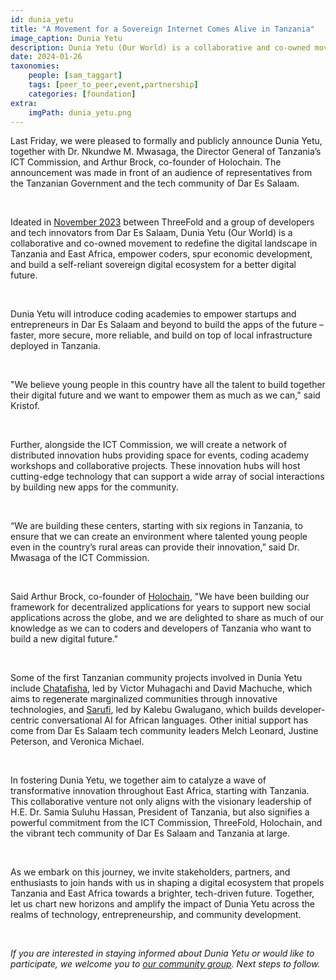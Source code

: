 ```yaml
---
id: dunia_yetu
title: "A Movement for a Sovereign Internet Comes Alive in Tanzania"
image_caption: Dunia Yetu
description: Dunia Yetu (Our World) is a collaborative and co-owned movement to redefine the digital landscape in Tanzania and East Africa, empower coders spur economic development, and build a self-reliant sovereign digital ecosystem for a better digital future. 
date: 2024-01-26
taxonomies:
    people: [sam_taggart]
    tags: [peer_to_peer,event,partnership]
    categories: [foundation]
extra:
    imgPath: dunia_yetu.png
---
```


Last Friday, we were pleased to formally and publicly announce Dunia Yetu,  together with Dr. Nkundwe M. Mwasaga, the Director General of Tanzania’s ICT Commission, and Arthur Brock, co-founder of Holochain. The announcement was made in front of an audience of representatives from the Tanzanian Government and the tech community of Dar Es Salaam. 

<br>

Ideated in [November 2023](https://forum.threefold.io/t/introducing-dunia-yetu/4147) between ThreeFold and a group of developers and tech innovators from Dar Es Salaam, Dunia Yetu (Our World) is a collaborative and co-owned movement to redefine the digital landscape in Tanzania and East Africa, empower coders, spur economic development, and build a self-reliant sovereign digital ecosystem for a better digital future.

<br>

Dunia Yetu will introduce coding academies to empower startups and entrepreneurs in Dar Es Salaam and beyond to build the apps of the future – faster, more secure, more reliable, and build on top of local infrastructure deployed in Tanzania.

<br>

"We believe young people in this country have all the talent to build together their digital future and we want to empower them as much as we can," said Kristof.

<br>

Further, alongside the ICT Commission, we will create a network of distributed innovation hubs providing space for events, coding academy workshops and collaborative projects. These innovation hubs will host cutting-edge technology that can support a wide array of social interactions by building new apps for the community.

<br>

“We are building these centers, starting with six regions in Tanzania, to ensure that we can create an environment where talented young people even in the country’s rural areas can provide their innovation,” said Dr. Mwasaga of the ICT Commission.

<br>

Said Arthur Brock, co-founder of [Holochain](https://holochain.org), "We have been building our framework for decentralized applications for years to support new social applications across the globe, and we are delighted to share as much of our knowledge as we can to coders and developers of Tanzania who want to build a new digital future."

<br>

Some of the first Tanzanian community projects involved in Dunia Yetu include [Chatafisha](https://chatafisha.com/), led by Victor Muhagachi and David Machuche, which aims to regenerate marginalized communities through innovative technologies, and [Sarufi](https://sarufi.io/), led by Kalebu Gwalugano, which builds developer-centric conversational AI for African languages. Other initial support has come from Dar Es Salaam tech community leaders Melch Leonard, Justine Peterson, and Veronica Michael.

<br>

In fostering Dunia Yetu, we together aim to catalyze a wave of transformative innovation throughout East Africa, starting with Tanzania. This collaborative venture not only aligns with the visionary leadership of H.E. Dr. Samia Suluhu Hassan, President of Tanzania, but also signifies a powerful commitment from the ICT Commission, ThreeFold, Holochain, and the vibrant tech community of Dar Es Salaam and Tanzania at large.

<br>

As we embark on this journey, we invite stakeholders, partners, and enthusiasts to join hands with us in shaping a digital ecosystem that propels Tanzania and East Africa towards a brighter, tech-driven future. Together, let us chart new horizons and amplify the impact of Dunia Yetu across the realms of technology, entrepreneurship, and community development.

<br>

*If you are interested in staying informed about Dunia Yetu or would like to participate, we welcome you to [our community group](https://chat.whatsapp.com/DAedmvshxCD850WjJ3mUn8). Next steps to follow.*